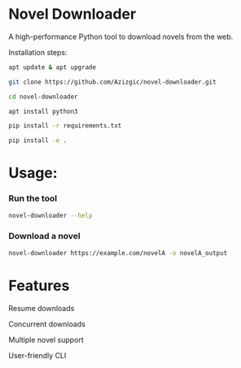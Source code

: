 

# Novel Downloader
A high-performance Python tool to download novels from the web.

Installation steps: 

``` bash
apt update & apt upgrade

git clone https://github.com/Azizgic/novel-downloader.git

cd novel-downloader

apt install python3

pip install -r requirements.txt

pip install -e .
```
# Usage:
### Run the tool
``` bash
novel-downloader --help
```
### Download a novel
``` bash
novel-downloader https://example.com/novelA -o novelA_output 
 ```

# Features

Resume downloads

Concurrent downloads

Multiple novel support

User-friendly CLI
